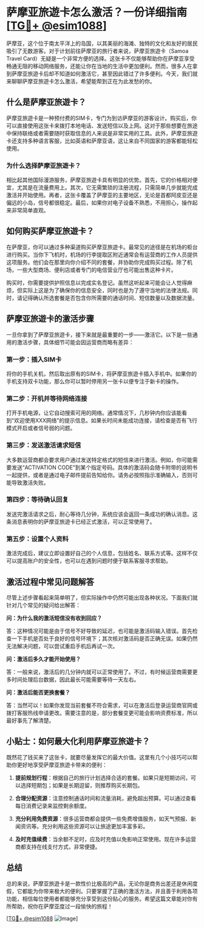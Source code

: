 # 萨摩亚旅遊卡怎么激活？一份详细指南[[TG💪+ @esim1088](https://t.me/s/esim1088)]

萨摩亚，这个位于南太平洋上的岛国，以其美丽的海滩、独特的文化和友好的居民吸引了无数游客。对于计划前往萨摩亚的旅行者来说，萨摩亚旅遊卡（Samoa Travel Card）无疑是一个非常方便的选择。这张卡不仅能够帮助你在萨摩亚享受畅通无阻的移动网络服务，还能让你在当地的生活中更加便利。然而，很多人在拿到萨摩亚旅遊卡后却不知道如何激活它，甚至因此错过了许多便利。今天，我们就来聊聊萨摩亚旅遊卡怎么激活，希望能帮到正在为此发愁的你。

## 什么是萨摩亚旅遊卡？

萨摩亚旅遊卡是一种预付费的SIM卡，专门为到访萨摩亚的游客设计。购买后，你可以直接使用这张卡来拨打本地电话、发送短信以及上网。这对于那些想要在旅途中保持联络或者需要随时获取信息的人来说是非常实用的工具。此外，萨摩亚旅遊卡还支持多种语言客服，比如英语和萨摩亚语，这让来自不同国家的游客都能轻松使用。

### 为什么选择萨摩亚旅遊卡？

相比起其他国际漫游服务，萨摩亚旅遊卡具有明显的优势。首先，它的价格相对便宜，尤其是在流量费用上。其次，它无需繁琐的注册流程，只需简单几步就能完成激活并开始使用。再者，这张卡覆盖了萨摩亚的主要地区，无论是首都阿皮亚还是偏远的小岛，信号都很稳定。最后，如果你对电子设备不熟悉，不用担心，操作起来非常简单直观。

## 如何购买萨摩亚旅遊卡？

在萨摩亚，你可以通过多种渠道购买萨摩亚旅遊卡。最常见的途径是在机场的柜台进行购买。当你下飞机时，机场的行李提取区附近通常会有运营商的工作人员提供这项服务。他们会在那里向你介绍不同的套餐，并协助你完成购买过程。除了机场，一些大型商场、便利店或者专门的电信营业厅也可能出售这种卡片。

购买时，你需要提供护照信息以完成实名登记。虽然这听起来可能会让人觉得麻烦，但实际上这是为了确保你的信息安全，同时也是为了遵守当地的法律法规。同时，请记得确认所选套餐是否包含你所需要的通话时间、短信数量以及数据流量。

## 萨摩亚旅遊卡的激活步骤

一旦你拿到了萨摩亚旅遊卡，接下来就是最重要的一步——激活它。以下是一些通用的激活步骤，具体细节可能会因运营商而略有差异：

### 第一步：插入SIM卡

将你的手机关机，然后取出原有的SIM卡，将萨摩亚旅遊卡插入手机中。如果你的手机支持双卡功能，那么你可以暂时停用另一张卡以便专注于新卡的操作。

### 第二步：开机并等待网络连接

打开手机电源，让它自动搜索可用的网络。通常情况下，几秒钟内你应该能看到“欢迎使用XXX网络”的提示信息。如果长时间未能成功连接，请检查是否有飞行模式开启或者信号弱的问题。

### 第三步：发送激活请求短信

大多数运营商都会要求用户通过发送特定格式的短信来进行激活。例如，你可能需要发送“ACTIVATION CODE”到某个指定号码。具体的激活码会随卡附带的说明书一起提供，或者是通过电子邮件提前告知给你。请务必按照指示准确输入，否则可能导致激活失败。

### 第四步：等待确认回复

发送完激活请求之后，耐心等待几分钟，系统应该会返回一条成功的确认消息。这条消息表明你的萨摩亚旅遊卡已经正式激活，可以正常使用了。

### 第五步：设置个人资料

激活完成后，建议立即设置好自己的个人信息，包括姓名、联系方式等。这样不仅可以提高账户的安全性，也可以在遇到问题时便于联系客服寻求帮助。

## 激活过程中常见问题解答

尽管上述步骤看起来简单明了，但实际操作中仍然可能出现各种状况。下面我们就针对几个常见的疑问给出解答：

**问：为什么我的激活短信没有收到回应？**

答：这种情况可能是由于信号不好导致的延迟，也可能是激活码输入错误。首先检查一下手机是否处于良好的信号环境下；其次核对激活码是否正确无误。如果仍然无法解决问题，可以尝试重启手机后再试一次。

**问：激活后多久才能开始使用？**

答：一般来说，激活后的几分钟内就可以正常使用了。不过，有时候运营商需要更多时间处理后台数据，因此最长可能需要等待一天左右。

**问：激活后能否更换套餐？**

答：当然可以！如果你发现当前套餐不符合需求，可以在激活后登录运营商官网或拨打客服热线申请更改。需要注意的是，部分套餐变更可能会影响资费标准，所以最好事先了解清楚。

## 小贴士：如何最大化利用萨摩亚旅遊卡？

既然花了钱买来了这张卡，就要尽量发挥它的最大价值。这里有几个小技巧可以帮助你更好地享受萨摩亚旅遊卡带来的便利：

1. **提前规划行程**：根据自己的旅行计划选择合适的套餐。如果只是短期访问，可以选择短期包；如果是长期逗留，则推荐购买长期包。
   
2. **合理分配资源**：注意控制通话时间和流量消耗，避免超出预算。可以通过查看每日消费记录来监控剩余额度。

3. **充分利用免费资源**：很多运营商都会提供一些免费增值服务，如天气预报、新闻资讯等。充分利用这些资源可以让旅途更加丰富多彩。

4. **及时充值续费**：当余额不足时，应及时充值以免影响正常使用。现在许多运营商都支持在线支付方式，非常便捷。

## 总结

总的来说，萨摩亚旅遊卡是一款性价比极高的产品，无论你是商务出差还是休闲度假，它都能为你带来极大的便利。只要掌握了正确的激活方法，并且善于利用各项功能，相信每位使用者都能够充分享受到这份贴心的服务。希望这篇文章能对你有所帮助，祝你在萨摩亚度过一段愉快的旅程！

[[TG💪+ @esim1088](https://t.me/s/esim1088) ![Image](https://i.postimg.cc/4NQfJmqS/Snipaste-2025-05-13-00-14-12.png)]